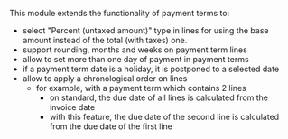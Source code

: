 This module extends the functionality of payment terms to:

- select "Percent (untaxed amount)" type in lines for using the base
  amount instead of the total (with taxes) one.
- support rounding, months and weeks on payment term lines
- allow to set more than one day of payment in payment terms
- if a payment term date is a holiday, it is postponed to a selected
  date
- allow to apply a chronological order on lines
  - for example, with a payment term which contains 2 lines
    - on standard, the due date of all lines is calculated from the
      invoice date
    - with this feature, the due date of the second line is calculated
      from the due date of the first line
